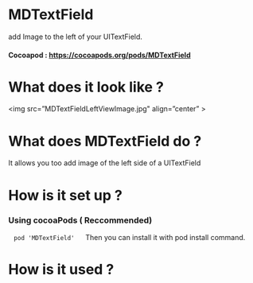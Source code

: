 # MDTextField
 add Image to the left of your UITextField.
 #### Cocoapod : https://cocoapods.org/pods/MDTextField

# What does it look like ?
<img src=”MDTextFieldLeftViewImage.jpg" align=”center” >

# What does MDTextField do ?
It allows you too add image of the left side of a UITextField

# How is it set up ?
### Using cocoaPods ( Reccommended)
` ` ` pod 'MDTextField' 
` ` `
Then you can install it with pod install command.

# How is it used ?



